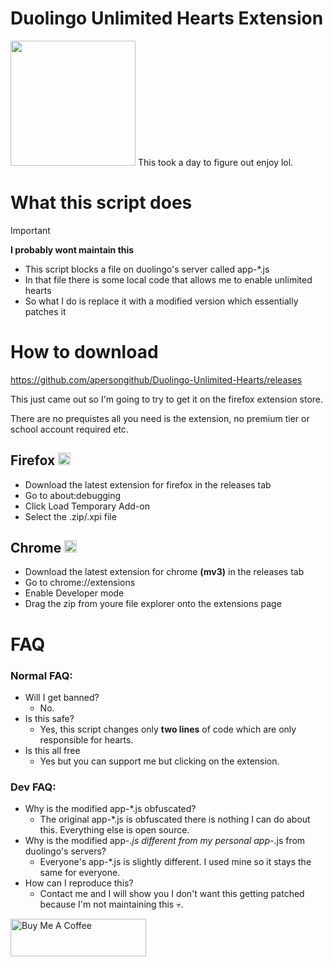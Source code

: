 # Duolingo Unlimited Hearts Extension
<img src="https://d35aaqx5ub95lt.cloudfront.net/images/hearts/fa8debbce8d3e515c3b08cb10271fbee.svg" width="200px">
This took a day to figure out enjoy lol.


# What this script does 
> [!IMPORTANT]
> **I probably wont maintain this**
> 
> - This script blocks a file on duolingo's server called app-*.js
> - In that file there is some local code that allows me to enable unlimited hearts
> - So what I do is replace it with a modified version which essentially patches it

# How to download
https://github.com/apersongithub/Duolingo-Unlimited-Hearts/releases

This just came out so I'm going to try to get it on the firefox extension store.

There are no prequistes all you need is the extension, no premium tier or school account required etc.

## Firefox <img src="https://upload.wikimedia.org/wikipedia/commons/thumb/a/a0/Firefox_logo%2C_2019.svg/1200px-Firefox_logo%2C_2019.svg.png" width="20px">
- Download the latest extension for firefox in the releases tab
- Go to about:debugging
- Click Load Temporary Add-on
- Select the .zip/.xpi file

## Chrome <img src="https://upload.wikimedia.org/wikipedia/commons/thumb/a/a5/Google_Chrome_icon_(September_2014).svg/1200px-Google_Chrome_icon_(September_2014).svg.png" width="20px">
- Download the latest extension for chrome **(mv3)** in the releases tab
- Go to chrome://extensions
- Enable Developer mode
- Drag the zip from youre file explorer onto the extensions page 

# FAQ
### Normal FAQ:
- Will I get banned?
    - No.
- Is this safe?
    - Yes, this script changes only **two lines** of code which are only responsible for hearts.
- Is this all free
    - Yes but you can support me but clicking on the extension.
### Dev FAQ:
- Why is the modified app-*.js obfuscated?
    - The original app-*.js is obfuscated there is nothing I can do about this. Everything else is open source.
- Why is the modified app-*.js different from my personal app-*.js from duolingo's servers?
    - Everyone's app-*.js is slightly different. I used mine so it stays the same for everyone.
- How can I reproduce this?
    - Contact me and I will show you I don't want this getting patched because I'm not maintaining this 💀.

<a href="https://www.buymeacoffee.com/aperson" target="_blank"><img src="https://cdn.buymeacoffee.com/buttons/v2/default-yellow.png" alt="Buy Me A Coffee" style="height: 60px !important;width: 217px !important;" ></a>

